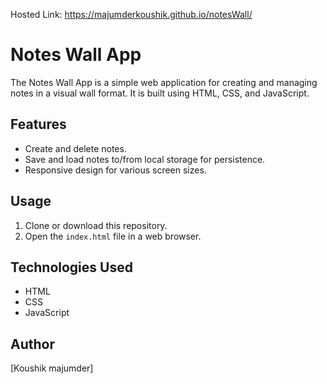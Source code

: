
Hosted Link: https://majumderkoushik.github.io/notesWall/

# Notes Wall App

The Notes Wall App is a simple web application for creating and managing notes in a visual wall format. It is built using HTML, CSS, and JavaScript.

## Features

- Create and delete notes.
- Save and load notes to/from local storage for persistence.
- Responsive design for various screen sizes.

## Usage

1. Clone or download this repository.
2. Open the `index.html` file in a web browser.

## Technologies Used

- HTML
- CSS
- JavaScript

## Author

[Koushik majumder]


